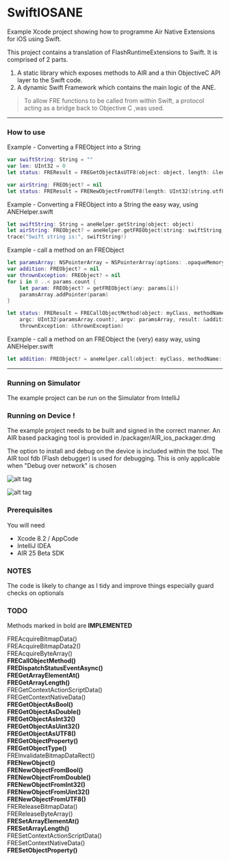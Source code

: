 # SwiftIOSANE  

Example Xcode project showing how to programme Air Native Extensions for iOS using Swift.

This project contains a translation of FlashRuntimeExtensions to Swift.
It is comprised of 2 parts.

1. A static library which exposes methods to AIR and a thin ObjectiveC API layer to the Swift code. 
2. A dynamic Swift Framework which contains the main logic of the ANE.

> To allow FRE functions to be called from within Swift, a protocol acting 
> as a bridge back to Objective C ,was used.

----------

### How to use
Example - Converting a FREObject into a String

````swift
var swiftString: String = ""
var len: UInt32 = 0
let status: FREResult = FREGetObjectAsUTF8(object: object, length: &len, value: &swiftString)

var airString: FREObject? = nil
let status: FREResult = FRENewObjectFromUTF8(length: UInt32(string.utf8.count), value: ret, object: &freObject);
`````

Example - Converting a FREObject into a String the easy way, using ANEHelper.swift


````swift
let swiftString: String = aneHelper.getString(object: object)
let airString: FREObject? = aneHelper.getFREObject(string: swiftString)
trace("Swift string is:", swiftString!)
`````

Example - call a method on an FREObject

````swift
let paramsArray: NSPointerArray = NSPointerArray(options: .opaqueMemory)
var addition: FREObject? = nil
var thrownException: FREObject? = nil
for i in 0 ..< params.count {
    let param: FREObject? = getFREObject(any: params[i])
    paramsArray.addPointer(param)
}

let status: FREResult = FRECallObjectMethod(object: myClass, methodName: "add",
    argc: UInt32(paramsArray.count), argv: paramsArray, result: &addition,
    thrownException: &thrownException)
`````

Example - call a method on an FREObject the (very) easy way, using ANEHelper.swift
````swift
let addition: FREObject? = aneHelper.call(object: myClass, methodName: "add", params: 100, 33)
`````

----------
### Running on Simulator

The example project can be run on the Simulator from IntelliJ

### Running on Device !

The example project needs to be built and signed in the correct manner.
An AIR based packaging tool is provided in /packager/AIR_ios_packager.dmg

The option to install and debug on the device is included within the tool.
The AIR tool fdb (Flash debugger) is used for debugging. This is only applicable when "Debug over network" is chosen

![alt tag](https://github.com/tuarua/SwiftIOSANE/blob/master/screenshots/1.png)


![alt tag](https://github.com/tuarua/SwiftIOSANE/blob/master/screenshots/2.png)

### Prerequisites

You will need

- Xcode 8.2 / AppCode
- IntelliJ IDEA
- AIR 25 Beta SDK

### NOTES
The code is likely to change as I tidy and improve things especially guard checks on optionals

### TODO
Methods marked in bold are **IMPLEMENTED**

FREAcquireBitmapData()  
FREAcquireBitmapData2()  
FREAcquireByteArray()  
**FRECallObjectMethod()**  
**FREDispatchStatusEventAsync()**  
**FREGetArrayElementAt()**  
**FREGetArrayLength()**  
FREGetContextActionScriptData()  
FREGetContextNativeData()  
**FREGetObjectAsBool()**  
**FREGetObjectAsDouble()**  
**FREGetObjectAsInt32()**  
**FREGetObjectAsUint32()**  
**FREGetObjectAsUTF8()**  
**FREGetObjectProperty()**  
**FREGetObjectType()**  
FREInvalidateBitmapDataRect()  
**FRENewObject()**  
**FRENewObjectFromBool()**  
**FRENewObjectFromDouble()**  
**FRENewObjectFromInt32()**  
**FRENewObjectFromUint32()**  
**FRENewObjectFromUTF8()**  
FREReleaseBitmapData()  
FREReleaseByteArray()  
**FRESetArrayElementAt()**  
**FRESetArrayLength()**  
FRESetContextActionScriptData()  
FRESetContextNativeData()  
**FRESetObjectProperty()**
